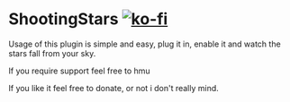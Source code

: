 # ShootingStars [![ko-fi][kofi-badge]][kofi-link]

Usage of this plugin is simple and easy, plug it in, enable it and watch the stars fall from your sky.

If you require support feel free to hmu

If you like it feel free to donate, or not i don't really mind.

[kofi-badge]: https://img.shields.io/badge/Ko--Fi-3b5566
[kofi-link]: https://ko-fi.com/retronomicon_